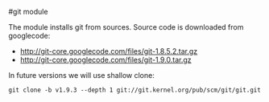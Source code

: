 #git module

The module installs git from sources. Source code is downloaded from googlecode:

* http://git-core.googlecode.com/files/git-1.8.5.2.tar.gz
* http://git-core.googlecode.com/files/git-1.9.0.tar.gz

In future versions we will use shallow clone:

    git clone -b v1.9.3 --depth 1 git://git.kernel.org/pub/scm/git/git.git

